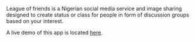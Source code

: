 League of friends is a Nigerian social media service and image sharing designed to create status or class for people in form of discussion groups based on your interest.

A live demo of this app is located [here](https://leagueoffriends.vercel.app).